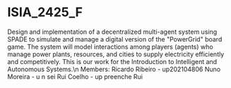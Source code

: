 # ISIA_2425_F
Design and implementation of a decentralized multi-agent system using SPADE to simulate and manage a digital version of the "PowerGrid" board game. The system will model interactions among players (agents) who manage power plants, resources, and cities to supply electricity efficiently and competitively.
This is our work for the Introduction to Intelligent and Autonomous Systems.\n
Members:
Ricardo Ribeiro - up202104806 
Nuno Moreira - u n sei
Rui Coelho - up preenche Rui
